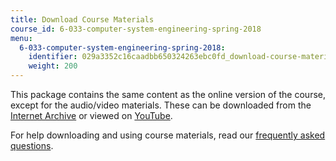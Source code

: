 ```yaml
---
title: Download Course Materials
course_id: 6-033-computer-system-engineering-spring-2018
menu:
  6-033-computer-system-engineering-spring-2018:
    identifier: 029a3352c16caadbb650324263ebc0fd_download-course-materials
    weight: 200
---
```

This package contains the same content as the online version of the course, except for the audio/video materials. These can be downloaded from the [Internet Archive](https://archive.org/details/MIT6.033S18/) or viewed on [YouTube](https://www.youtube.com/watch?v=r2_-2KW76ec).

For help downloading and using course materials, read our [frequently asked questions](https://ocw.mit.edu/help/faq-technology/).